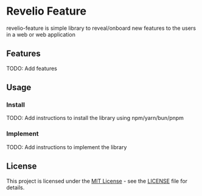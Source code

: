 # Revelio Feature

revelio-feature is simple library to reveal/onboard new features to the users in a web or web application

## Features
TODO: Add features

## Usage
### Install
TODO: Add instructions to install the library using npm/yarn/bun/pnpm

### Implement
TODO: Add instructions to implement the library


## License

This project is licensed under the [MIT License](LICENSE) - see the [LICENSE](LICENSE) file for details.